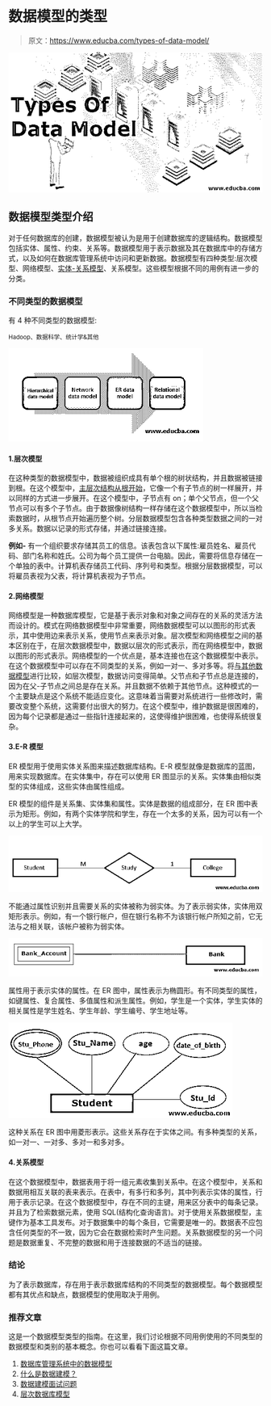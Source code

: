 # 数据模型的类型

> 原文：<https://www.educba.com/types-of-data-model/>

![Types of Data Model](img/a5ea0b9885ee30b3d96ccdf3f5c1cec6.png)



## 数据模型类型介绍

对于任何数据库的创建，数据模型被认为是用于创建数据库的逻辑结构。数据模型包括实体、属性、约束、关系等。数据模型用于表示数据及其在数据库中的存储方式，以及如何在数据库管理系统中访问和更新数据。数据模型有四种类型:层次模型、网络模型、[实体-关系模型](https://www.educba.com/entity-relationship-model/)、关系模型。这些模型根据不同的用例有进一步的分类。

### 不同类型的数据模型

有 4 种不同类型的数据模型:

<small>Hadoop、数据科学、统计学&其他</small>

![Different Types of Data Models](img/05945d30317f7a4e5595e421b23c6abf.png)



#### 1.层次模型

在这种类型的数据模型中，数据被组织成具有单个根的树状结构，并且数据被链接到根。在这个模型中，[主层次结构从根开始](https://www.educba.com/hierarchy-in-tableau/)，它像一个有子节点的树一样展开，并以同样的方式进一步展开。在这个模型中，子节点有 on；单个父节点，但一个父节点可以有多个子节点。由于数据像树结构一样存储在这个数据模型中，所以当检索数据时，从根节点开始遍历整个树。分层数据模型包含各种类型数据之间的一对多关系。数据以记录的形式存储，并通过链接连接。

**例如-** 有一个组织要求存储其员工的信息。该表包含以下属性:雇员姓名、雇员代码、部门名称和姓氏。公司为每个员工提供一台电脑。因此，需要将信息存储在一个单独的表中。计算机表存储员工代码、序列号和类型。根据分层数据模型，可以将雇员表视为父表，将计算机表视为子节点。

#### 2.网络模型

网络模型是一种数据库模型，它是基于表示对象和对象之间存在的关系的灵活方法而设计的。模式在网络数据模型中非常重要，网络数据模型可以以图形的形式表示，其中使用边来表示关系，使用节点来表示对象。层次模型和网络模型之间的基本区别在于，在层次数据模型中，数据以层次的形式表示，而在网络模型中，数据以图形的形式表示。网络模型的一个优点是，基本连接也在这个数据模型中表示。在这个数据模型中可以存在不同类型的关系，例如一对一、多对多等。将[与其他数据模型](https://www.educba.com/data-model-in-cassandra/)进行比较，如层次模型，数据访问变得简单。父节点和子节点总是连接的，因为在父-子节点之间总是存在关系。并且数据不依赖于其他节点。这种模式的一个主要缺点是这个系统不能适应变化。这意味着当需要对系统进行一些修改时，需要改变整个系统，这需要付出很大的努力。在这个模型中，维护数据是很困难的，因为每个记录都是通过一些指针连接起来的，这使得维护很困难，也使得系统很复杂。

#### 3.E-R 模型

ER 模型用于使用实体关系图来描述数据库结构。E-R 模型就像是数据库的蓝图，用来实现数据库。在实体集中，存在可以使用 ER 图显示的关系。实体集由相似类型的实体组成，这些实体由属性组成。

ER 模型的组件是关系集、实体集和属性。实体是数据的组成部分，在 ER 图中表示为矩形。例如，有两个实体学院和学生，存在一个太多的关系，因为可以有一个以上的学生可以上大学。

![E-R model](img/ebe48c8ceb07742599397458ac492464.png)



不能通过属性识别并且需要关系的实体被称为弱实体。为了表示弱实体，实体用双矩形表示。例如，有一个银行帐户，但在银行名称不为该银行帐户所知之前，它无法与之相关联，该帐户被称为弱实体。

![bank account](img/47772ac63f5eed0d8116b7fdd36df959.png)



属性用于表示实体的属性。在 ER 图中，属性表示为椭圆形。有不同类型的属性，如键属性、复合属性、多值属性和派生属性。例如，学生是一个实体，学生实体的相关属性是学生姓名、学生年龄、学生编号、学生地址等。

![model 2](img/8205b53d52fab7ae9d51dc1b37aa9cc3.png)



这种关系在 ER 图中用菱形表示。这些关系存在于实体之间。有多种类型的关系，如一对一、一对多、多对一和多对多。

#### 4.关系模型

在这个数据模型中，数据表用于将一组元素收集到关系中。在这个模型中，关系和数据用相互关联的表来表示。在表中，有多行和多列，其中列表示实体的属性，行用于表示记录。在这个数据模型中，存在不同的主键，用来区分表中的每条记录。并且为了检索数据元素，使用 SQL(结构化查询语言)。对于使用关系数据模型，主键作为基本工具发布。对于数据集中的每个条目，它需要是唯一的。数据表不应包含任何类型的不一致，因为它会在数据检索时产生问题。关系数据模型的另一个问题是数据重复、不完整的数据和用于连接数据的不适当的链接。

### 结论

为了表示数据库，存在用于表示数据库结构的不同类型的数据模型。每个数据模型都有其优点和缺点，数据模型的使用取决于用例。

### 推荐文章

这是一个数据模型类型的指南。在这里，我们讨论根据不同用例使用的不同类型的数据模型和类别的基本概念。你也可以看看下面这篇文章。

1.  [数据库管理系统中的数据模型](https://www.educba.com/data-models-in-dbms/)
2.  [什么是数据建模？](https://www.educba.com/what-is-data-modeling/)
3.  [数据建模面试问题](https://www.educba.com/data-modeling-interview-questions/)
4.  [层次数据库模型](https://www.educba.com/hierarchical-database-model/)





